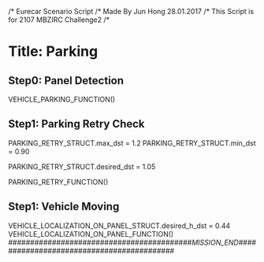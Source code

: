 /* Eurecar Scenario Script 
/* Made By Jun Hong 28.01.2017
/* This Script is for 2107 MBZIRC Challenge2
/*

# Title: Parking

## Step0: Panel Detection

VEHICLE_PARKING_FUNCTION()

## Step1: Parking Retry Check
PARKING_RETRY_STRUCT.max_dst = 1.2
PARKING_RETRY_STRUCT.min_dst = 0.90

PARKING_RETRY_STRUCT.desired_dst = 1.05

PARKING_RETRY_FUNCTION()

## Step1: Vehicle Moving
VEHICLE_LOCALIZATION_ON_PANEL_STRUCT.desired_h_dst = 0.44
VEHICLE_LOCALIZATION_ON_PANEL_FUNCTION()
##########################################_MISSION_END_##########################################
